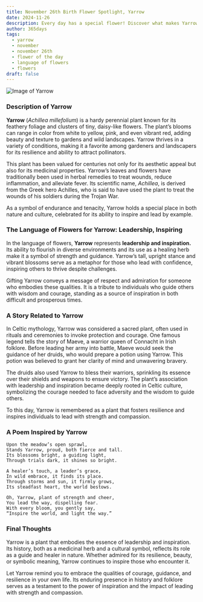 ```yaml
---
title: November 26th Birth Flower Spotlight, Yarrow
date: 2024-11-26
description: Every day has a special flower! Discover what makes Yarrow unique as today’s birth flower and its symbolic meaning.
author: 365days
tags:
  - yarrow
  - november
  - november 26th
  - flower of the day
  - language of flowers
  - flowers
draft: false
---
```


![Image of Yarrow](https://cdn.pixabay.com/photo/2018/09/16/11/10/yarrow-plant-3681169_640.jpg#center)


### Description of Yarrow

**Yarrow** (_Achillea millefolium_) is a hardy perennial plant known for its feathery foliage and clusters of tiny, daisy-like flowers. The plant’s blooms can range in color from white to yellow, pink, and even vibrant red, adding beauty and texture to gardens and wild landscapes. Yarrow thrives in a variety of conditions, making it a favorite among gardeners and landscapers for its resilience and ability to attract pollinators.

This plant has been valued for centuries not only for its aesthetic appeal but also for its medicinal properties. Yarrow’s leaves and flowers have traditionally been used in herbal remedies to treat wounds, reduce inflammation, and alleviate fever. Its scientific name, _Achillea_, is derived from the Greek hero Achilles, who is said to have used the plant to treat the wounds of his soldiers during the Trojan War.

As a symbol of endurance and tenacity, Yarrow holds a special place in both nature and culture, celebrated for its ability to inspire and lead by example.

### The Language of Flowers for Yarrow: Leadership, Inspiring

In the language of flowers, **Yarrow** represents **leadership and inspiration.** Its ability to flourish in diverse environments and its use as a healing herb make it a symbol of strength and guidance. Yarrow’s tall, upright stance and vibrant blossoms serve as a metaphor for those who lead with confidence, inspiring others to thrive despite challenges.

Gifting Yarrow conveys a message of respect and admiration for someone who embodies these qualities. It is a tribute to individuals who guide others with wisdom and courage, standing as a source of inspiration in both difficult and prosperous times.

### A Story Related to Yarrow

In Celtic mythology, Yarrow was considered a sacred plant, often used in rituals and ceremonies to invoke protection and courage. One famous legend tells the story of Maeve, a warrior queen of Connacht in Irish folklore. Before leading her army into battle, Maeve would seek the guidance of her druids, who would prepare a potion using Yarrow. This potion was believed to grant her clarity of mind and unwavering bravery.

The druids also used Yarrow to bless their warriors, sprinkling its essence over their shields and weapons to ensure victory. The plant’s association with leadership and inspiration became deeply rooted in Celtic culture, symbolizing the courage needed to face adversity and the wisdom to guide others.

To this day, Yarrow is remembered as a plant that fosters resilience and inspires individuals to lead with strength and compassion.

### A Poem Inspired by Yarrow

```
Upon the meadow’s open sprawl,  
Stands Yarrow, proud, both fierce and tall.  
Its blossoms bright, a guiding light,  
Through trials dark, it shines so bright.  

A healer’s touch, a leader’s grace,  
In wild embrace, it finds its place.  
Through storms and sun, it firmly grows,  
Its steadfast heart, the world bestows.  

Oh, Yarrow, plant of strength and cheer,  
You lead the way, dispelling fear.  
With every bloom, you gently say,  
“Inspire the world, and light the way.”  
```

### Final Thoughts

Yarrow is a plant that embodies the essence of leadership and inspiration. Its history, both as a medicinal herb and a cultural symbol, reflects its role as a guide and healer in nature. Whether admired for its resilience, beauty, or symbolic meaning, Yarrow continues to inspire those who encounter it.

Let Yarrow remind you to embrace the qualities of courage, guidance, and resilience in your own life. Its enduring presence in history and folklore serves as a testament to the power of inspiration and the impact of leading with strength and compassion.